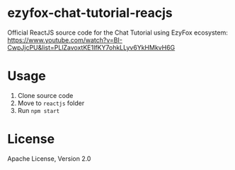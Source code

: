 # ezyfox-chat-tutorial-reacjs
Official ReactJS source code for the Chat Tutorial using EzyFox ecosystem: https://www.youtube.com/watch?v=BI-CwpJjcPU&list=PLlZavoxtKE1IfKY7ohkLLyv6YkHMkvH6G

# Usage
 
 1. Clone source code
 2. Move to ```reactjs``` folder
 3. Run ```npm start```

# License

Apache License, Version 2.0
